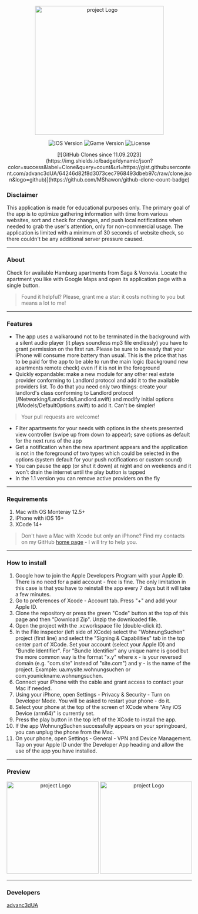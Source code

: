 <p align="center">
      <img src="https://github.com/advanc3dUA/WohnungSuchen/blob/main/WohnungSuchen/Logos/LaunchLogo.png" alt= "project Logo" width="350">
</p>

<p align="center">
   <img src="https://img.shields.io/badge/iOS-16.0%2B-blueviolet" alt="iOS Version">
   <img src="https://img.shields.io/badge/Version-1.1-blue" alt="Game Version">
   <img src="https://img.shields.io/badge/License-MIT-source" alt="License">
</p>
<p align="center">
[![GitHub Clones since 11.09.2023](https://img.shields.io/badge/dynamic/json?color=success&label=Clone&query=count&url=https://gist.githubusercontent.com/advanc3dUA/64246d82f8d3073cec7968493dbeb97c/raw/clone.json&logo=github)](https://github.com/MShawon/github-clone-count-badge)
</p>

### Disclaimer

This application is made for educational purposes only. The primary goal of the app is to optimize gathering information with time from various websites, sort and check for changes, and push local notifications when needed to grab the user's attention, only for non-commercial usage. The application is limited with a minimum of 30 seconds of website check, so there couldn't be any additional server pressure caused.

---

### About

Check for available Hamburg apartments from Saga & Vonovia. Locate the apartment you like with Google Maps and open its application page with a single button.

> Found it helpful? Please, grant me a star: it costs nothing to you but means a lot to me!

---

### Features
- The app uses a walkaround not to be terminated in the background with a silent audio player (it plays soundless mp3 file endlessly) you have to grant permission on the first run. Please be sure to be ready that your iPhone will consume more battery than usual. This is the price that has to be paid for the app to be able to run the main logic (background new apartments remote check) even if it is not in the foreground
- Quickly expandable: make a new module for any other real estate provider conforming to Landlord protocol and add it to the available providers list. To do that you need only two things: create your landlord's class conforming to Landlord protocol (/Networking/Landlords/Landlord.swift) and modify initial options (/Models/DefaultOptions.swift) to add it. Can't be simpler!
> Your pull requests are welcome!
- Filter apartments for your needs with options in the sheets presented view controller (swipe up from down to appear); save options as default for the next runs of the app
- Get a notification when the new apartment appears and the application is not in the foreground of two types which could be selected in the options (system default for your push notifications or custom sound)
- You can pause the app (or shut it down) at night and on weekends and it won't drain the internet until the play button is tapped
- In the 1.1 version you can remove active providers on the fly

---

### Requirements
1. Mac with OS Monteray 12.5+
2. iPhone with iOS 16+
3. XCode 14+

> Don't have a Mac with Xcode but only an iPhone? Find my contacts on my GitHub [home page](https://github.com/advanc3dUA) - I will try to help you.

---

### How to install
1. Google how to join the Apple Developers Program with your Apple ID. There is no need for a paid account - free is fine. The only limitation in this case is that you have to reinstall the app every 7 days but it will take a few minutes.
2. Go to preferences of Xcode - Account tab. Press "+" and add your Apple ID.
3. Clone the repository or press the green "Code" button at the top of this page and then "Download Zip". Unzip the downloaded file.
4. Open the project with the .xcworkspace file (double-click it).
5. In the File inspector (left side of XCode) select the "WohnungSuchen" project (first line) and select the "Signing & Capabilities" tab in the top center part of XCode. Set your account (select your Apple ID) and "Bundle Identifier". For "Bundle Identifier" any unique name is good but the more common way is the format "x.y" where x - is your reversed domain (e.g. "com.site" instead of "site.com") and y - is the name of the project. Example: ua.mysite.wohnungsuchen or com.younickname.wohnungsuchen.
6. Connect your iPhone with the cable and grant access to contact your Mac if needed.
7. Using your iPhone, open Settings - Privacy & Security - Turn on Developer Mode. You will be asked to restart your phone - do it.
8. Select your phone at the top of the screen of XCode where "Any iOS Device (arm64)" is currently set.
9. Press the play button in the top left of the XCode to install the app.
10. If the app WohnungSuchen successfully appears on your springboard, you can unplug the phone from the Mac.
11. On your phone, open Settings - General - VPN and Device Management. Tap on your Apple ID under the Developer App heading and allow the use of the app you have installed.

---

### Preview
<p align="center">
      <img src="https://github.com/advanc3dUA/WohnungSuchen/blob/main/WohnungSuchen/Logos/preview-1.png" alt= "project Logo" width="250">
      <img src="https://github.com/advanc3dUA/WohnungSuchen/blob/main/WohnungSuchen/Logos/preview-2.png" alt= "project Logo" width="250">
</p>

---

### Developers
[advanc3dUA](https://github.com/advanc3dUA)

